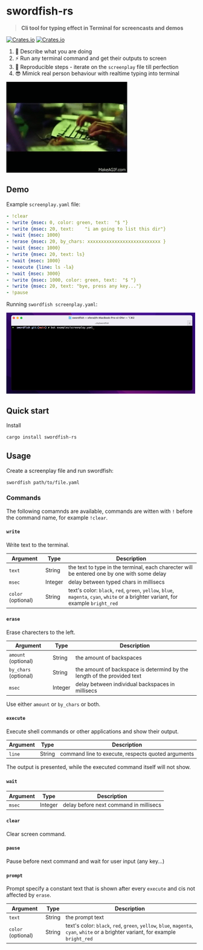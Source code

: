 # swordfish-rs

> **Cli tool for typing effect in Terminal for screencasts and demos**

[![Crates.io](https://img.shields.io/crates/v/swordfish-rs)](https://crates.io/crates/swordfish-rs)
[![Crates.io](https://img.shields.io/crates/d/swordfish-rs)](https://crates.io/crates/swordfish-rs)

1. 💬 Describe what you are doing
2. ⚡️ Run any terminal command and get their outputs to screen
3. 🤖 Reproducible steps - iterate on the `screenplay` file till perfection
4. 😎 Mimick real person behaviour with realtime typing into terminal

![Swordfish hack scene](swordfish_hack_scene.gif)

## Demo

Example `screenplay.yaml` file:

```yaml
- !clear
- !write {msec: 0, color: green, text:  "$ "}
- !write {msec: 20, text:    "i am going to list this dir"}
- !wait {msec: 1000}
- !erase {msec: 20, by_chars: xxxxxxxxxxxxxxxxxxxxxxxxxxx }
- !wait {msec: 1000}
- !write {msec: 20, text: ls}
- !wait {msec: 1000}
- !execute {line: ls -la}
- !wait {msec: 3000}
- !write {msec: 1000, color: green, text:  "$ "}
- !write {msec: 20, text: "bye, press any key..."}
- !pause
```

Running `swordfish screenplay.yaml`:

![demo](demo.gif)

## Quick start

Install

```sh
cargo install swordfish-rs
```

## Usage

Create a screenplay file and run swordfish:

```sh
swordfish path/to/file.yaml
```

### Commands

The following comamnds are available, commands are witten with `!` before the command name, for example `!clear`.

#### `write` 

Write text to the terminal.

| Argument | Type | Description |
| - | - | - |
|`text`| String | the text to type in the terminal, each charecter will be entered one by one with some delay |
|`msec`| Integer | delay between typed chars in millisecs |
|`color` (optional)| String | text's color: `black`, `red`, `green`, `yellow`, `blue`, `magenta`, `cyan`, `white` or a brighter variant, for example `bright_red` |
    
#### `erase` 

Erase charecters to the left.

| Argument | Type | Description |
| - | - | - |
|`amount` (optional)| String | the amount of backspaces |
|`by_chars` (optional)| String | the amount of backspace is determind by the length of the provided text |
|`msec`| Integer | delay between individual backspaces in millisecs |

Use either `amount` or `by_chars` or both.

#### `execute` 

Execute shell commands or other applications and show their output.

| Argument | Type | Description |
| - | - | - |
|`line`| String | command line to execute, respects quoted arguments |

The output is presented, while the executed command itself will not show.

#### `wait` 

| Argument | Type | Description |
| - | - | - |
|`msec`| Integer |  delay before next command in millisecs |

#### `clear` 

Clear screen command.

#### `pause` 

Pause before next command and wait for user input (any key...)

#### `prompt`

Prompt specify a constant text that is shown after every `execute` and cis not affected by `erase`.

| Argument | Type | Description |
| - | - | - |
|`text`| String | the prompt text |
|`color` (optional)| String | text's color: `black`, `red`, `green`, `yellow`, `blue`, `magenta`, `cyan`, `white` or a brighter variant, for example `bright_red` |

